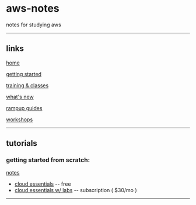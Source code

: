 # aws-notes
notes for studying aws

---

## links

[home](https://aws.amazon.com)

[getting started](https://aws.amazon.com/getting-started)

[training & classes](https://aws.amazon.com/training/)

[what's new](https://aws.amazon.com/new)

[rampup guides](https://aws.amazon.com/training/ramp-up-guides)


[workshops](https://workshops.aws/)

---

## tutorials

### getting started from scratch:
[notes](./notes/cloud_essentials/cloud_essentials.md)
- [cloud essentials](https://explore.skillbuilder.aws/learn/public/learning_plan/view/82/cloud-essentials-learning-plan-earn-a-learning-badge) -- free
- [cloud essentials w/ labs](https://explore.skillbuilder.aws/learn/public/learning_plan/view/8/cloud-essentials-learning-plan-includes-labs-earn-a-learning-badge) --  subscription ( $30/mo )



---